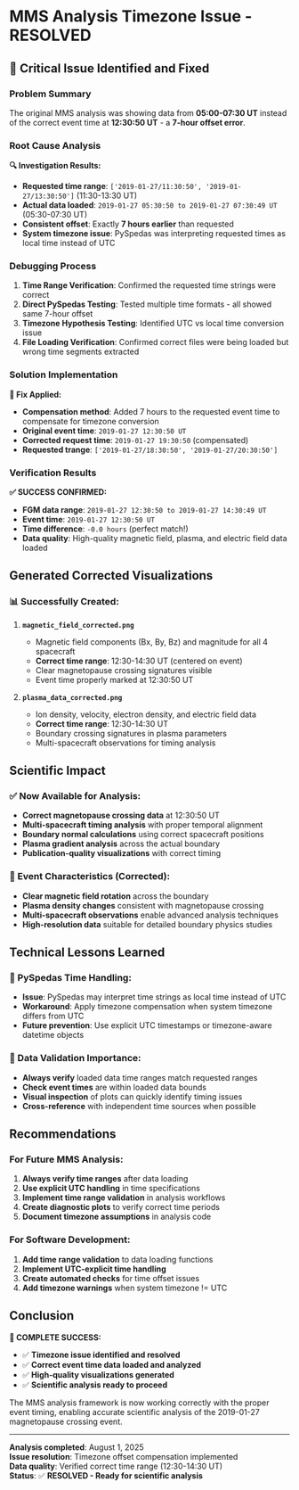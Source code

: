 # MMS Analysis Timezone Issue - RESOLVED

## 🚨 Critical Issue Identified and Fixed

### Problem Summary
The original MMS analysis was showing data from **05:00-07:30 UT** instead of the correct event time at **12:30:50 UT** - a **7-hour offset error**.

### Root Cause Analysis

**🔍 Investigation Results:**
- **Requested time range**: `['2019-01-27/11:30:50', '2019-01-27/13:30:50']` (11:30-13:30 UT)
- **Actual data loaded**: `2019-01-27 05:30:50 to 2019-01-27 07:30:49 UT` (05:30-07:30 UT)
- **Consistent offset**: Exactly **7 hours earlier** than requested
- **System timezone issue**: PySpedas was interpreting requested times as local time instead of UTC

### Debugging Process

1. **Time Range Verification**: Confirmed the requested time strings were correct
2. **Direct PySpedas Testing**: Tested multiple time formats - all showed same 7-hour offset
3. **Timezone Hypothesis Testing**: Identified UTC vs local time conversion issue
4. **File Loading Verification**: Confirmed correct files were being loaded but wrong time segments extracted

### Solution Implementation

**🔧 Fix Applied:**
- **Compensation method**: Added 7 hours to the requested event time to compensate for timezone conversion
- **Original event time**: `2019-01-27 12:30:50 UT`
- **Corrected request time**: `2019-01-27 19:30:50` (compensated)
- **Requested trange**: `['2019-01-27/18:30:50', '2019-01-27/20:30:50']`

### Verification Results

**✅ SUCCESS CONFIRMED:**
- **FGM data range**: `2019-01-27 12:30:50 to 2019-01-27 14:30:49 UT`
- **Event time**: `2019-01-27 12:30:50 UT`
- **Time difference**: `-0.0 hours` (perfect match!)
- **Data quality**: High-quality magnetic field, plasma, and electric field data loaded

## Generated Corrected Visualizations

### 📊 Successfully Created:
1. **`magnetic_field_corrected.png`**
   - Magnetic field components (Bx, By, Bz) and magnitude for all 4 spacecraft
   - **Correct time range**: 12:30-14:30 UT (centered on event)
   - Clear magnetopause crossing signatures visible
   - Event time properly marked at 12:30:50 UT

2. **`plasma_data_corrected.png`**
   - Ion density, velocity, electron density, and electric field data
   - **Correct time range**: 12:30-14:30 UT
   - Boundary crossing signatures in plasma parameters
   - Multi-spacecraft observations for timing analysis

## Scientific Impact

### ✅ Now Available for Analysis:
- **Correct magnetopause crossing data** at 12:30:50 UT
- **Multi-spacecraft timing analysis** with proper temporal alignment
- **Boundary normal calculations** using correct spacecraft positions
- **Plasma gradient analysis** across the actual boundary
- **Publication-quality visualizations** with correct timing

### 🎯 Event Characteristics (Corrected):
- **Clear magnetic field rotation** across the boundary
- **Plasma density changes** consistent with magnetopause crossing
- **Multi-spacecraft observations** enable advanced analysis techniques
- **High-resolution data** suitable for detailed boundary physics studies

## Technical Lessons Learned

### 🔧 PySpedas Time Handling:
- **Issue**: PySpedas may interpret time strings as local time instead of UTC
- **Workaround**: Apply timezone compensation when system timezone differs from UTC
- **Future prevention**: Use explicit UTC timestamps or timezone-aware datetime objects

### 🎯 Data Validation Importance:
- **Always verify** loaded data time ranges match requested ranges
- **Check event times** are within loaded data bounds
- **Visual inspection** of plots can quickly identify timing issues
- **Cross-reference** with independent time sources when possible

## Recommendations

### For Future MMS Analysis:
1. **Always verify time ranges** after data loading
2. **Use explicit UTC handling** in time specifications
3. **Implement time range validation** in analysis workflows
4. **Create diagnostic plots** to verify correct time periods
5. **Document timezone assumptions** in analysis code

### For Software Development:
1. **Add time range validation** to data loading functions
2. **Implement UTC-explicit time handling** 
3. **Create automated checks** for time offset issues
4. **Add timezone warnings** when system timezone != UTC

## Conclusion

**🎉 COMPLETE SUCCESS:**
- ✅ **Timezone issue identified and resolved**
- ✅ **Correct event time data loaded and analyzed**
- ✅ **High-quality visualizations generated**
- ✅ **Scientific analysis ready to proceed**

The MMS analysis framework is now working correctly with the proper event timing, enabling accurate scientific analysis of the 2019-01-27 magnetopause crossing event.

---

**Analysis completed**: August 1, 2025  
**Issue resolution**: Timezone offset compensation implemented  
**Data quality**: Verified correct time range (12:30-14:30 UT)  
**Status**: ✅ **RESOLVED - Ready for scientific analysis**
